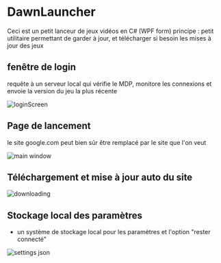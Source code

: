 # DawnLauncher
 
Ceci est un petit lanceur de jeux vidéos en C# (WPF form)
principe : petit utilitaire permettant de garder à jour, et télécharger si besoin les mises à jour des jeux


## fenêtre de login
requête à un serveur local qui vérifie le MDP, monitore les connexions et envoie la version du jeu la plus récente

![loginScreen](https://user-images.githubusercontent.com/36312455/193892410-6bdfb65e-799a-4f06-81ef-95e52837b092.png)

## Page de lancement
le site google.com peut bien sûr être remplacé par le site que l'on veut

![main window](https://user-images.githubusercontent.com/36312455/193892806-2ccf45aa-3e9b-4622-842a-d0c417f74b2d.png)

## Téléchargement et mise à jour auto du site

![downloading](https://user-images.githubusercontent.com/36312455/193892842-7a64b060-5219-43ec-a985-d79489734285.png)

## Stockage local des paramètres
- un système de stockage local pour les paramètres et l'option "rester connecté"

![settings json](https://user-images.githubusercontent.com/36312455/193894429-98a49f12-556c-4a9b-9eb1-aa20512d618a.png)
